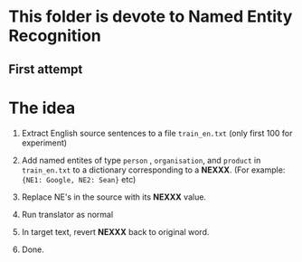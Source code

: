 # This folder is devote to Named Entity Recognition

## First attempt

# The idea
1) Extract English source sentences to a file `train_en.txt` (only first 100 for experiment)

2) Add named entites of type `person` , `organisation`, and `product` in `train_en.txt` to a dictionary corresponding to a **NEXXX**. (For example: `{NE1: Google, NE2: Sean}` etc)

3) Replace NE's in the source with its **NEXXX** value.

4) Run translator as normal

5) In target text, revert **NEXXX** back to original word.

6) Done.
